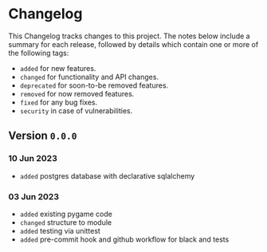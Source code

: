 # Changelog

This Changelog tracks changes to this project. The notes below include a summary for each release, followed by details which contain one or more of the following tags:

- `added` for new features.
- `changed` for functionality and API changes.
- `deprecated` for soon-to-be removed features.
- `removed` for now removed features.
- `fixed` for any bug fixes.
- `security` in case of vulnerabilities.

## Version `0.0.0`

### 10 Jun 2023

- `added` postgres database with declarative sqlalchemy

### 03 Jun 2023

- `added` existing pygame code
- `changed` structure to module
- `added` testing via unittest
- `added` pre-commit hook and github workflow for black and tests
